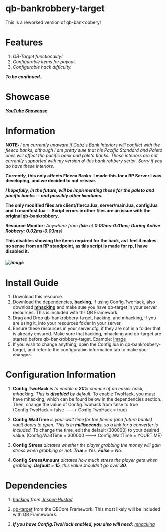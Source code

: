 # qb-bankrobbery-target

This is a reworked version of qb-bankrobbery!

# Features

1. _QB-Target functionality!_
2. _Configurable items for payout._
3. _Configurable hack difficulty._

_**To be continued..**_

# Showcase

_**[YouTube Showcase](https://www.youtube.com/watch?v=dQw4w9WgXcQ)**_

# Information

**NOTE:** _I am currently unaware if Gabz's Bank Interiors will conflict with the fleeca banks, although I am pretty sure that his Pacific Standard and Paleto ones will affect the pacific bank and paleto banks. These interiors are not currently supported with my version of this bank robbery script. Sorry if you do have these interiors._

**Currently, this only affects Fleeca Banks. I made this for a RP Server I was developing, and we decided to not release.**

**_I hopefully, in the future, will be implementing these for the paleto and pacific banks -- and possibly other locations._**

**The only modified files are client/fleeca.lua, server/main.lua, config.lua and fxmanifest.lua -- Script errors in other files are an issue with the original qb-bankrobbery.**

**Resource Monitor:** _Anywhere from (**Idle** of **0.00ms-0.01ms**; **During Active Robbery**: **0.02ms-0.03ms**)_
 
**This disables showing the items required for the hack, as I feel it makes no sense from an RP standpoint, as this script is made for rp, I have disabled it.**
##### ![image](https://user-images.githubusercontent.com/95599217/174428190-652b1889-0d26-49c0-924f-4d51c8528df1.png)

# Install Guide

1. Download this resource.
2. Download the dependencies, **[hacking](https://github.com/Jesper-Hustad/NoPixel-minigame/tree/main/fivem-script)**, if using Config.TwoHack, also download
**[mhacking](https://github.com/davedorm/mhacking)** and make sure you have qb-target in your server resources. This is included with the QB Framework.
3. Drag and Drop qb-bankrobbery-target, hacking, and mhacking, if you are using it, into your resources folder in your server. 
4. Ensure these resources in your server.cfg, if they are not in a folder that is already ensured. Make sure that hacking, mhacking and qb-target are started before qb-bankrobbery-target. Example: [image](https://i.imgur.com/AUh8cdO.png)
5. If you wish to change anything, open the Config.lua in qb-bankrobbery-target, and refer to the configuration information tab to make your changes.


# Configuration Information

1. **Config.TwoHack** _is to enable a **20%** chance of an easier hack, mhacking. This is **disabled** by default._
To enable TwoHack, you must have mhacking, which can be found below in the dependencies section. Then, change the value of Config.Twohack from false to true (Config.TwoHack = false ---> Config.TwoHack = true)

2. **Config.WaitTime** _is your wait time for the fleeca (and future banks) vault doors to open. This is in **milliseconds**, so a link for a converter is included._
To change the time, edit the default (300000) to your desired value. (Config.WaitTime = 300000 ---> Config.WaitTime = YOURTIME)

3. **Config.Stress** _dictates whether the player grabbing the money will gain stress when grabbing or not. **True** = Yes, **False** = No._

4. **Config.StressAmount** _dictates how much stress the player gets when grabbing. **Default** = **15**, this value shouldn't go over **30**._


# Dependencies 

1. _[hacking](https://github.com/Jesper-Hustad/NoPixel-minigame/tree/main/fivem-script) from [Jesper-Hustad](https://github.com/Jesper-Hustad)_

2. [qb-target](https://github.com/qbcore-framework/qb-target) from the QBCore Framework. This most likely will be included with QB Framewoork. 

3. _***If you have Config.TwoHack enabled, you also will need:*** [mhacking](https://github.com/davedorm/mhacking)_

